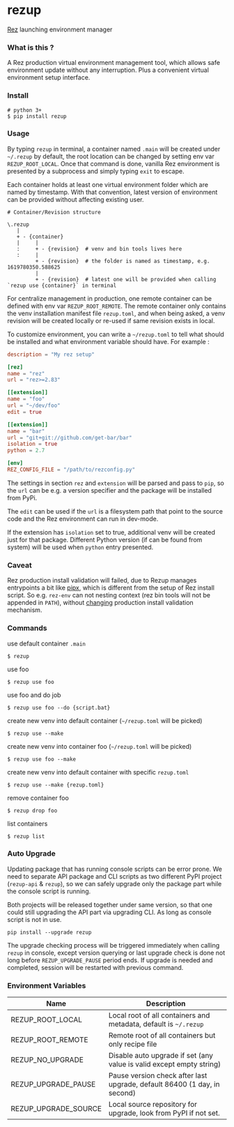 # rezup

[Rez](https://github.com/nerdvegas/rez) launching environment manager


### What is this ?

A Rez production virtual environment management tool, which allows safe environment update without any interruption. Plus a convenient virtual environment setup interface.


### Install

```
# python 3+
$ pip install rezup
```


### Usage

By typing `rezup` in terminal, a container named `.main` will be created under `~/.rezup` by default, the root location can be changed by setting env var `REZUP_ROOT_LOCAL`. Once that command is done, vanilla Rez environment is presented by a subprocess and simply typing `exit` to escape.

Each container holds at least one virtual environment folder which are named by timestamp. With that convention, latest version of environment can be provided without affecting existing user.

```
# Container/Revision structure

\.rezup
   |
   + - {container}
   |     |
   :     + - {revision}  # venv and bin tools lives here
   :     |
         + - {revision}  # the folder is named as timestamp, e.g. 1619780350.588625
         |
         + - {revision}  # latest one will be provided when calling `rezup use {container}` in terminal

```

For centralize management in production, one remote container can be defined with env var `REZUP_ROOT_REMOTE`. The remote container only contains the venv installation manifest file `rezup.toml`, and when being asked, a venv revision will be created locally or re-used if same revision exists in local.

To customize environment, you can write a `~/rezup.toml` to tell what should be installed and what environment variable should have. For example :

```toml
description = "My rez setup"

[rez]
name = "rez"
url = "rez>=2.83"

[[extension]]
name = "foo"
url = "~/dev/foo"
edit = true

[[extension]]
name = "bar"
url = "git+git://github.com/get-bar/bar"
isolation = true
python = 2.7

[env]
REZ_CONFIG_FILE = "/path/to/rezconfig.py"

```

The settings in section `rez` and `extension` will be parsed and pass to `pip`, so the `url` can be e.g. a version specifier and the package will be installed from PyPi.

The `edit` can be used if the `url` is a filesystem path that point to the source code and the Rez environment can run in dev-mode.

If the extension has `isolation` set to true, additional venv will be created just for that package. Different Python version (if can be found from system) will be used when `python` entry presented.


### Caveat

Rez production install validation will failed, due to Rezup manages entrypoints a bit like [pipx](https://github.com/pipxproject/pipx), which is different from the setup of Rez install script. So e.g. `rez-env` can not nesting context (rez bin tools will not be appended in `PATH`), without [changing](https://github.com/davidlatwe/rez/commit/4bc4729c73ab61294cfb8fda24b4b9cf1b060e08) production install validation mechanism.


### Commands

use default container `.main`
```
$ rezup
```

use foo
```
$ rezup use foo
```

use foo and do job
```
$ rezup use foo --do {script.bat}
```

create new venv into default container (`~/rezup.toml` will be picked)
```
$ rezup use --make
```

create new venv into container foo (`~/rezup.toml` will be picked)
```
$ rezup use foo --make
```

create new venv into default container with specific `rezup.toml`
```
$ rezup use --make {rezup.toml}
```

remove container foo
```
$ rezup drop foo
```

list containers
```
$ rezup list
```


### Auto Upgrade

Updating package that has running console scripts can be error prone. We need to separate API package and CLI scripts as two different PyPI project (`rezup-api` & `rezup`), so we can safely upgrade only the package part while the console script is running.

Both projects will be released together under same version, so that one could still upgrading the API part via upgrading CLI. As long as console script is not in use.

```
pip install --upgrade rezup
```

The upgrade checking process will be triggered immediately when calling `rezup` in console, except version querying or last upgrade check is done not long before `REZUP_UPGRADE_PAUSE` period ends. If upgrade is needed and completed, session will be restarted with previous command.


### Environment Variables

|Name|Description|
| --- | --- |
|REZUP_ROOT_LOCAL|Local root of all containers and metadata, default is `~/.rezup`|
|REZUP_ROOT_REMOTE|Remote root of all containers but only recipe file|
|REZUP_NO_UPGRADE|Disable auto upgrade if set (any value is valid except empty string)|
|REZUP_UPGRADE_PAUSE|Pause version check after last upgrade, default 86400 (1 day, in second)|
|REZUP_UPGRADE_SOURCE|Local source repository for upgrade, look from PyPI if not set.|

